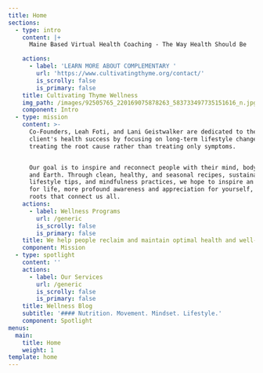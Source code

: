 ```yaml
---
title: Home
sections:
  - type: intro
    content: |+
      Maine Based Virtual Health Coaching - The Way Health Should Be

    actions:
      - label: 'LEARN MORE ABOUT COMPLEMENTARY '
        url: 'https://www.cultivatingthyme.org/contact/'
        is_scrolly: false
        is_primary: false
    title: Cultivating Thyme Wellness
    img_path: /images/92505765_220169075878263_583733497735151616_n.jpg
    component: Intro
  - type: mission
    content: >-
      Co-Founders, Leah Foti, and Lani Geistwalker are dedicated to their
      client's health success by focusing on long-term lifestyle changes and
      treating the root cause rather than treating only symptoms.


      Our goal is to inspire and reconnect people with their mind, body, food,
      and Earth. Through clean, healthy, and seasonal recipes, sustainable
      lifestyle tips, and mindfulness practices, we hope to inspire an appetite
      for life, more profound awareness and appreciation for yourself, and the
      roots that connect us all.
    actions:
      - label: Wellness Programs
        url: /generic
        is_scrolly: false
        is_primary: false
    title: We help people reclaim and maintain optimal health and well-being.
    component: Mission
  - type: spotlight
    content: ''
    actions:
      - label: Our Services
        url: /generic
        is_scrolly: false
        is_primary: false
    title: Wellness Blog
    subtitle: '#### Nutrition. Movement. Mindset. Lifestyle.'
    component: Spotlight
menus:
  main:
    title: Home
    weight: 1
template: home
---
```

